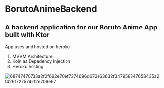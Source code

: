 # BorutoAnimeBackend
## A backend application for our Boruto Anime App built with Ktor
App uses  and hosted on heroku
1. MVVM Architecture.
2. Koin as Depedency Injection
3. Heroku hosting


![68747470733a2f2f692e706f7374696d672e63632f347958347658435a2f426f7275746f2e706e67](https://user-images.githubusercontent.com/30405773/173319703-7f42a1f6-49b7-486a-930e-3120a5c16ed1.png)
